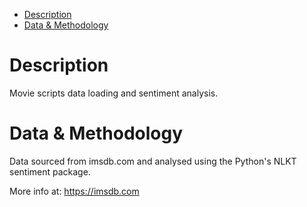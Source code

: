 * [Description](#description)
* [Data & Methodology](#data)

# Description

Movie scripts data loading and sentiment analysis.

# Data & Methodology

Data sourced from imsdb.com and analysed using the Python's NLKT sentiment package.

More info at: https://imsdb.com
